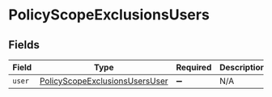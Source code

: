 # PolicyScopeExclusionsUsers


## Fields

| Field                                                                                   | Type                                                                                    | Required                                                                                | Description                                                                             |
| --------------------------------------------------------------------------------------- | --------------------------------------------------------------------------------------- | --------------------------------------------------------------------------------------- | --------------------------------------------------------------------------------------- |
| `user`                                                                                  | [PolicyScopeExclusionsUsersUser](../../models/shared/policyscopeexclusionsusersuser.md) | :heavy_minus_sign:                                                                      | N/A                                                                                     |